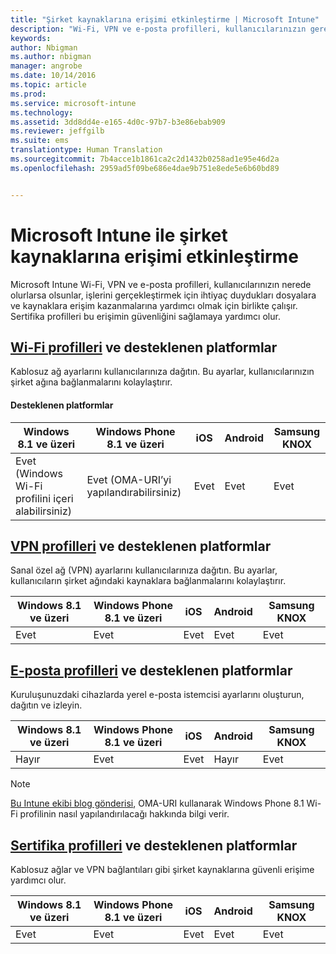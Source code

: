 ```yaml
---
title: "Şirket kaynaklarına erişimi etkinleştirme | Microsoft Intune"
description: "Wi-Fi, VPN ve e-posta profilleri, kullanıcılarınızın gereken dosyalara ve kaynaklara erişim kazanmasına yardımcı olmak için birlikte çalışır."
keywords: 
author: Nbigman
ms.author: nbigman
manager: angrobe
ms.date: 10/14/2016
ms.topic: article
ms.prod: 
ms.service: microsoft-intune
ms.technology: 
ms.assetid: 3dd8dd4e-e165-4d0c-97b7-b3e86ebab909
ms.reviewer: jeffgilb
ms.suite: ems
translationtype: Human Translation
ms.sourcegitcommit: 7b4acce1b1861ca2c2d1432b0258ad1e95e46d2a
ms.openlocfilehash: 2959ad5f09be686e4dae9b751e8ede5e6b60bd89


---
```


# Microsoft Intune ile şirket kaynaklarına erişimi etkinleştirme
Microsoft Intune Wi-Fi, VPN ve e-posta profilleri, kullanıcılarınızın nerede olurlarsa olsunlar, işlerini gerçekleştirmek için ihtiyaç duydukları dosyalara ve kaynaklara erişim kazanmalarına yardımcı olmak için birlikte çalışır. Sertifika profilleri bu erişimin güvenliğini sağlamaya yardımcı olur.

## [Wi-Fi profilleri](wi-fi-connections-in-microsoft-intune.md) ve desteklenen platformlar

Kablosuz ağ ayarlarını kullanıcılarınıza dağıtın. Bu ayarlar, kullanıcılarınızın şirket ağına bağlanmalarını kolaylaştırır.
#### Desteklenen platformlar

|Windows 8.1 ve üzeri|Windows Phone 8.1 ve üzeri|iOS|Android|Samsung KNOX|
|---------------------|---------------------------|---|-------|------------|
|Evet (Windows Wi-Fi profilini içeri alabilirsiniz)|Evet (OMA-URI’yi yapılandırabilirsiniz) |Evet|Evet|Evet|

## [VPN profilleri](vpn-connections-in-microsoft-intune.md) ve desteklenen platformlar
Sanal özel ağ (VPN) ayarlarını kullanıcılarınıza dağıtın. Bu ayarlar, kullanıcıların şirket ağındaki kaynaklara bağlanmalarını kolaylaştırır.

|Windows 8.1 ve üzeri|Windows Phone 8.1 ve üzeri|iOS|Android|Samsung KNOX|
|---------------------|---------------------------|---|-------|------------|
|Evet|Evet|Evet|Evet|Evet|

## [E-posta profilleri](configure-access-to-corporate-email-using-email-profiles-with-microsoft-intune.md) ve desteklenen platformlar
Kuruluşunuzdaki cihazlarda yerel e-posta istemcisi ayarlarını oluşturun, dağıtın ve izleyin.

|Windows 8.1 ve üzeri|Windows Phone 8.1 ve üzeri|iOS|Android|Samsung KNOX|
|---------------------|---------------------------|---|-------|------------|
|Hayır|Evet|Evet|Hayır|Evet|
> [!NOTE]
> [Bu Intune ekibi blog gönderisi](https://blogs.technet.microsoft.com/enterprisemobility/2015/02/19/using-oma-uri-to-create-custom-wi-fi-profiles-for-windows-phone-8-1/), OMA-URI kullanarak Windows Phone 8.1 Wi-Fi profilinin nasıl yapılandırılacağı hakkında bilgi verir.

## [Sertifika profilleri](secure-resource-access-with-certificate-profiles.md) ve desteklenen platformlar
Kablosuz ağlar ve VPN bağlantıları gibi şirket kaynaklarına güvenli erişime yardımcı olur.

|Windows 8.1 ve üzeri|Windows Phone 8.1 ve üzeri|iOS|Android|Samsung KNOX|
|---------------------|---------------------------|---|-------|------------|
|Evet|Evet|Evet|Evet|Evet|



<!--HONumber=Oct16_HO2-->


